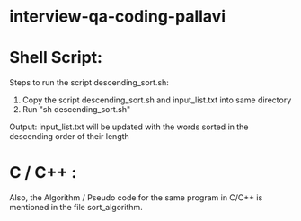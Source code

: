 interview-qa-coding-pallavi
===========================

Shell Script:
=============

Steps to run the script descending_sort.sh: 

1. Copy the script descending_sort.sh and input_list.txt into same directory
2. Run "sh descending_sort.sh"

Output: 
input_list.txt will be updated with the words sorted in the descending order of their length


C / C++ :
==========
Also, the Algorithm / Pseudo code for the same program in C/C++ is mentioned in the file sort_algorithm.

